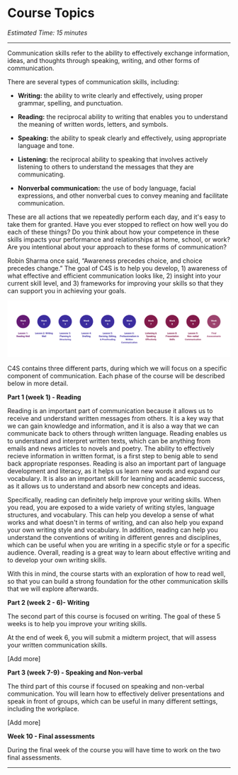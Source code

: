 # Course Topics
*Estimated Time: 15 minutes* 

---

Communication skills refer to the ability to effectively exchange information, ideas, and thoughts through speaking, writing, and other forms of communication.

There are several types of communication skills, including:
- **Writing:** the ability to write clearly and effectively, using proper grammar, spelling, and punctuation.

- **Reading:** the reciprocal ability to writing that enables you to understand the meaning of written words, letters, and symbols.
 
- **Speaking:** the ability to speak clearly and effectively, using appropriate language and tone.

- **Listening:** the reciprocal ability to speaking that involves actively listening to others to understand the messages that they are communicating.

- **Nonverbal communication:** the use of body language, facial expressions, and other nonverbal cues to convey meaning and facilitate communication.

These are all actions that we repeatedly perform each day, and it's easy to take them for granted. Have you ever stopped to reflect on how well you do each of these things? Do you think about how your competence in these skills impacts your performance and relationships at home, school, or work? Are you intentional about your approach to these forms of communication? 

Robin Sharma once said, “Awareness precedes choice, and choice precedes change.” The goal of C4S is to help you develop, 1) awareness of what effective and efficient communication looks like, 2) insight into your current skill level, and 3) frameworks for improving your skills so that they can support you in achieving your goals.

![c4s topics](./C4S.png)

C4S contains three different parts, during which we will focus on a specific component of communication. Each phase of the course will be described below in more detail.

**Part 1 (week 1) - Reading**

Reading is an important part of communication because it allows us to receive and understand written messages from others. It is a key way that we can gain knowledge and information, and it is also a way that we can communicate back to others through written language. Reading enables us to understand and interpret written texts, which can be anything from emails and news articles to novels and poetry. The ability to effectively recieve information in written format, is a first step to benig able to send back appropriate responses. Reading is also an important part of language development and literacy, as it helps us learn new words and expand our vocabulary. It is also an important skill for learning and academic success, as it allows us to understand and absorb new concepts and ideas.

Specifically, reading can definitely help improve your writing skills. When you read, you are exposed to a wide variety of writing styles, language structures, and vocabulary. This can help you develop a sense of what works and what doesn't in terms of writing, and can also help you expand your own writing style and vocabulary. In addition, reading can help you understand the conventions of writing in different genres and disciplines, which can be useful when you are writing in a specific style or for a specific audience. Overall, reading is a great way to learn about effective writing and to develop your own writing skills.

With this in mind, the course starts with an exploration of how to read well, so that you can build a strong foundation for the other communication skills that we will explore afterwards.


**Part 2 (week 2 - 6)- Writing**

The second part of this course is focused on writing. The goal of these 5 weeks is to help you improve your writing skills. 

At the end of week 6, you will submit a midterm project, that will assess your written communication skills.

[Add more]

**Part 3 (week 7-9) - Speaking and Non-verbal**

The third part of this course if focused on speaking and non-verbal communication.  You will learn how to effectively deliver presentations and speak in front of groups, which can be useful in many different settings, including the workplace.

[Add more]

**Week 10 - Final assessments**

During the final week of the course you will have time to work on the two final assessments.

---
